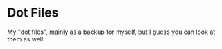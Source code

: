 # Dot Files
My "dot files", mainly as a backup for myself, but I guess you can look at them as well.
